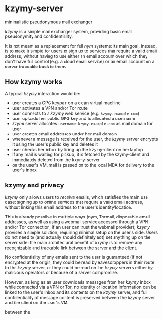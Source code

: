 kzymy-server
============

minimalistic pseudonymous mail exchanger

*kzymy* is a simple mail exchanger system, providing basic email pseudonymity and confidentiality.

It is not meant as a replacement for full *nym* systems: its main goal, instead, is to make
it simple for users to sign up to services that require a valid email address, without having to
use either an email account over which they don't have full control (e.g. a cloud email
service) or an email account on a server traceable back to them.

How kzymy works
---------------

A typical *kzymy*  interaction would be:

* user creates a GPG keypair on a clean virtual machine
* user activates a VPN and/or Tor route
* user connects to a *kzymy* web service (e.g. `kzymy.example.com`)
* user uploads her public GPG key and is allocated a username
* *kzymi* server allocates `username.kzymy.example.com` as mail domain for user
* user creates email addresses under her mail domain
* whenever a message is received for the user, the *kzymy* server encrypts it using the
  user's public key and deletes it
* user checks her inbox by firing up the kzymy-client on her laptop
* if any mail is waiting for pickup, it is fetched by the kzymy-client and
  immediately deleted from the kxymy-server
* on the user's VM, mail is passed on to the local MDA for delivery to the user's inbox

kzymy and privacy
-----------------

*kzymy* only allows users to *receive* emails, which satisfies the main use case:
signing up to online services that require a valid email address, without linking
this email address to the user's identity/location.

This is already possible in multiple ways (nym, Tormail, disposable email addresses,
as well as using a webmail service accessed through a VPN and/or Tor connection, if
an user can trust the webmail provider); *kzymy* provides a simple solution, requiring
minimal setup on the user's side. Users do not need to (and actually should definitely
not) set anything up on the server side: the main architectural benefit of *kxymy* is
to remove any recognizable and trackable link between the server and the client.

No confidentiality of any emails sent to the user is guaranteed (if not encrypted
at the origin, they could be read by eavesdroppers in their route to the *kzymy*
server, or they could be read on the *kzymy* servers either by malicious operators
or because of a server compromise.

However, as long as an user downloads messages from her *kzymy* inbox while
connected via a VPN or Tor, no identity or location information can be linked
to the user's inbox and its contents on the *kzymy* server, and full confidentiality
of message content is preserved between the *kzymy* server and the client on the
user's VM.


between the
